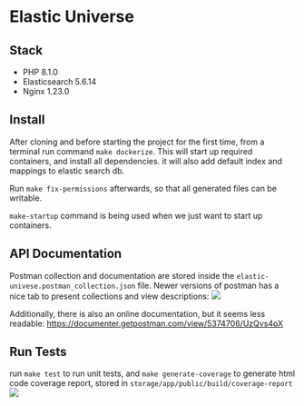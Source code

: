 # Elastic Universe

## Stack

-   PHP 8.1.0
-   Elasticsearch 5.6.14
-   Nginx 1.23.0

## Install

After cloning and before starting the project for the first time, from a terminal run command `make dockerize`. This will start up required containers, and install all dependencies.
it will also add default index and mappings to elastic search db.

Run `make fix-permissions` afterwards, so that all generated files can be writable.

`make-startup` command is being used when we just want to start up containers.

## API Documentation

Postman collection and documentation are stored inside the
`elastic-univese.postman_collection.json` file.
Newer versions of postman has a nice tab to present collections and view descriptions:
![](https://i.imgur.com/1zHqZ2b.png)

Additionally, there is also an online documentation, but it seems less readable:
https://documenter.getpostman.com/view/5374706/UzQvs4oX

## Run Tests

run `make test` to run unit tests, and `make generate-coverage` to generate html code coverage report, stored in `storage/app/public/build/coverage-report`
![](https://i.imgur.com/CZqt3wG.png)
